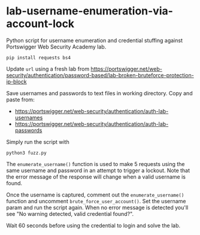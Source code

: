 # lab-username-enumeration-via-account-lock

Python script for username enumeration and credential stuffing against Portswigger Web Security Academy lab.

```
pip install requests bs4
```

Update `url` using a fresh lab from https://portswigger.net/web-security/authentication/password-based/lab-broken-bruteforce-protection-ip-block

Save usernames and passwords to text files in working directory. Copy and paste from:
 - https://portswigger.net/web-security/authentication/auth-lab-usernames
 - https://portswigger.net/web-security/authentication/auth-lab-passwords

Simply run the script with

```
python3 fuzz.py
``` 

The `enumerate_username()` function is used to make 5 requests using the same username and password in an attempt to trigger a lockout. Note that the error message of the response will change when a valid username is found.

Once the username is captured, comment out the `enumerate_username()` function and uncomment `brute_force_user_account()`. Set the username param and run the script again. When no error message is detected you'll see "No warning detected, valid credential found?". 

Wait 60 seconds before using the credential to login and solve the lab.
